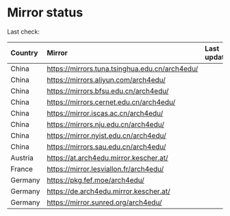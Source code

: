<script src="./time.js"></script>
# Mirror status
Last check: <script type="text/javascript">localize(1707930965.0579894);</script>

|Country|Mirror|Last update|
|:------|:-----|:----------|
|China|https://mirrors.tuna.tsinghua.edu.cn/arch4edu/|<script type="text/javascript">localize(1707892170);</script>|
|China|https://mirrors.aliyun.com/arch4edu/|<script type="text/javascript">localize(1707892170);</script>|
|China|https://mirrors.bfsu.edu.cn/arch4edu/|<script type="text/javascript">localize(1707892170);</script>|
|China|https://mirrors.cernet.edu.cn/arch4edu/|<script type="text/javascript">localize(1707892170);</script>|
|China|https://mirror.iscas.ac.cn/arch4edu/|<script type="text/javascript">localize(1707892170);</script>|
|China|https://mirrors.nju.edu.cn/arch4edu/|<script type="text/javascript">localize(1707849232);</script>|
|China|https://mirror.nyist.edu.cn/arch4edu/|<script type="text/javascript">localize(1707892170);</script>|
|China|https://mirrors.sau.edu.cn/arch4edu/|<script type="text/javascript">localize(1707892170);</script>|
|Austria|https://at.arch4edu.mirror.kescher.at/|<script type="text/javascript">localize(1707892170);</script>|
|France|https://mirror.lesviallon.fr/arch4edu/|<script type="text/javascript">localize(1707892170);</script>|
|Germany|https://pkg.fef.moe/arch4edu/|<script type="text/javascript">localize(1707892170);</script>|
|Germany|https://de.arch4edu.mirror.kescher.at/|<script type="text/javascript">localize(1707892170);</script>|
|Germany|https://mirror.sunred.org/arch4edu/|<script type="text/javascript">localize(1707892170);</script>|

<script src="./tablefilter/tablefilter.js"></script>
<script src="./table.js"></script>